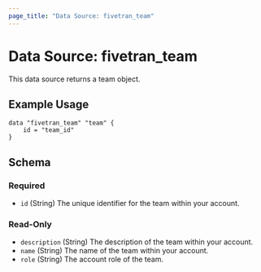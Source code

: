 ```yaml
---
page_title: "Data Source: fivetran_team"
---
```


# Data Source: fivetran_team

This data source returns a team object.

## Example Usage

```hcl
data "fivetran_team" "team" {
    id = "team_id"
}
```

<!-- schema generated by tfplugindocs -->
## Schema

### Required

- `id` (String) The unique identifier for the team within your account.

### Read-Only

- `description` (String) The description of the team within your account.
- `name` (String) The name of the team within your account.
- `role` (String) The account role of the team.